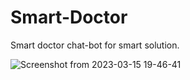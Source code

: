 # Smart-Doctor
Smart doctor chat-bot for smart solution.


![Screenshot from 2023-03-15 19-46-41](https://user-images.githubusercontent.com/79532873/225328187-6ec77ce6-b6e6-4c0d-9287-ee163702997f.png)
